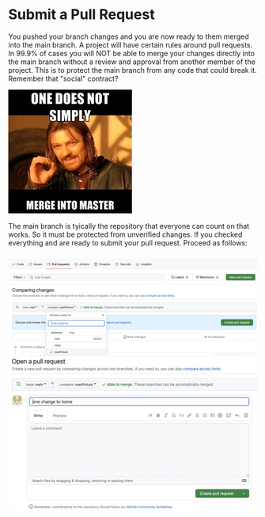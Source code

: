# Submit a Pull Request

You pushed your branch changes and you are now ready to them merged into the main branch.  A project will have certain rules around pull requests. In 99.9% of cases you will NOT be able to merge your changes directly into the main branch without a review and approval from another member of the project. This is to protect the main branch from any code that could break it. Remember that "social" contract? 

<img src="images/mergeMain.png">

The main branch is tyically the repository that everyone can count on that works. So it must be protected from unverified changes. If you checked everything and are ready to submit your pull request. Proceed as follows:  

### 

<img src="images/newPullRequest.jpg">

<img src="images/selectBranchForPR.jpg">

<img src="images/pullRequestNotes.jpg">



